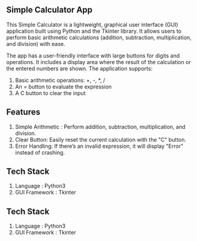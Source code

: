 ## Simple Calculator App
This Simple Calculator is a lightweight, graphical user interface (GUI) application built using Python and the Tkinter library. It allows users to perform basic arithmetic calculations (addition, subtraction, multiplication, and division) with ease.

The app has a user-friendly interface with large buttons for digits and operations. It includes a display area where the result of the calculation or the entered numbers are shown. The application supports:

1. Basic arithmetic operations: +, -, *, /
2. An = button to evaluate the expression
3. A C button to clear the input

## Features

1. Simple Arithmetic : Perform addition, subtraction, multiplication, and division.
2. Clear Button: Easily reset the current calculation with the "C" button.
3. Error Handling: If there’s an invalid expression, it will display "Error" instead of crashing.

## Tech Stack
1. Language : Python3
2. GUI Framework : Tkinter

## Tech Stack
1. Language : Python3
2. GUI Framework : Tkinter
